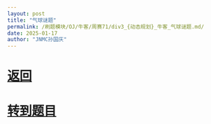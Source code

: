 ```yaml
---
layout: post
title: "气球谜题"
permalink: /刷题模块/OJ/牛客/周赛71/div3_{动态规划}_牛客_气球谜题.md/
date: 2025-01-17
author: "JNMC孙国庆"
---
```


# [返回](https://aliceauto.github.io/%E5%88%B7%E9%A2%98%E6%A8%A1%E5%9D%97/OJ/)
# [转到题目](https://ac.nowcoder.com/acm/contest/97443/D)
